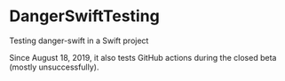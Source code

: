 # DangerSwiftTesting

Testing danger-swift in a Swift project

Since August 18, 2019, it also tests GitHub actions during the closed beta (mostly unsuccessfully).

